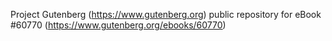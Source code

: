 Project Gutenberg (https://www.gutenberg.org) public repository for eBook #60770 (https://www.gutenberg.org/ebooks/60770)

